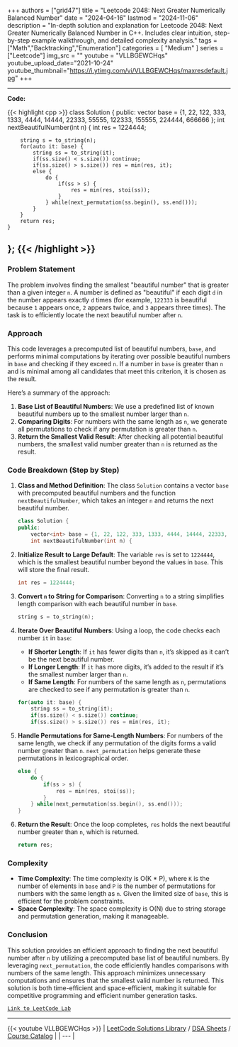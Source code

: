 
+++
authors = ["grid47"]
title = "Leetcode 2048: Next Greater Numerically Balanced Number"
date = "2024-04-16"
lastmod = "2024-11-06"
description = "In-depth solution and explanation for Leetcode 2048: Next Greater Numerically Balanced Number in C++. Includes clear intuition, step-by-step example walkthrough, and detailed complexity analysis."
tags = ["Math","Backtracking","Enumeration"]
categories = [
    "Medium"
]
series = ["Leetcode"]
img_src = ""
youtube = "VLLBGEWCHqs"
youtube_upload_date="2021-10-24"
youtube_thumbnail="https://i.ytimg.com/vi/VLLBGEWCHqs/maxresdefault.jpg"
+++



---
**Code:**

{{< highlight cpp >}}
class Solution {
public:
    vector<int> base = {1, 22, 122, 333, 1333, 4444, 14444, 22333, 55555, 122333, 155555, 224444, 666666 };
    int nextBeautifulNumber(int n) {
        int res = 1224444;
        
        string s = to_string(n);
        for(auto it: base) {
            string ss = to_string(it);
            if(ss.size() < s.size()) continue;
            if(ss.size() > s.size()) res = min(res, it);
            else {
                do {
                    if(ss > s) {
                        res = min(res, stoi(ss));
                    }
                } while(next_permutation(ss.begin(), ss.end()));
            }
        }
        return res;
    }
};
{{< /highlight >}}
---

### Problem Statement

The problem involves finding the smallest "beautiful number" that is greater than a given integer `n`. A number is defined as "beautiful" if each digit `d` in the number appears exactly `d` times (for example, `122333` is beautiful because `1` appears once, `2` appears twice, and `3` appears three times). The task is to efficiently locate the next beautiful number after `n`.

### Approach

This code leverages a precomputed list of beautiful numbers, `base`, and performs minimal computations by iterating over possible beautiful numbers in `base` and checking if they exceed `n`. If a number in `base` is greater than `n` and is minimal among all candidates that meet this criterion, it is chosen as the result.

Here’s a summary of the approach:
1. **Base List of Beautiful Numbers**: We use a predefined list of known beautiful numbers up to the smallest number larger than `n`.
2. **Comparing Digits**: For numbers with the same length as `n`, we generate all permutations to check if any permutation is greater than `n`.
3. **Return the Smallest Valid Result**: After checking all potential beautiful numbers, the smallest valid number greater than `n` is returned as the result.

### Code Breakdown (Step by Step)

1. **Class and Method Definition**: The class `Solution` contains a vector `base` with precomputed beautiful numbers and the function `nextBeautifulNumber`, which takes an integer `n` and returns the next beautiful number.

    ```cpp
    class Solution {
    public:
        vector<int> base = {1, 22, 122, 333, 1333, 4444, 14444, 22333, 55555, 122333, 155555, 224444, 666666 };
        int nextBeautifulNumber(int n) {
    ```

2. **Initialize Result to Large Default**: The variable `res` is set to `1224444`, which is the smallest beautiful number beyond the values in `base`. This will store the final result.

    ```cpp
    int res = 1224444;
    ```

3. **Convert `n` to String for Comparison**: Converting `n` to a string simplifies length comparison with each beautiful number in `base`.

    ```cpp
    string s = to_string(n);
    ```

4. **Iterate Over Beautiful Numbers**: Using a loop, the code checks each number `it` in `base`:
   - **If Shorter Length**: If `it` has fewer digits than `n`, it’s skipped as it can’t be the next beautiful number.
   - **If Longer Length**: If `it` has more digits, it’s added to the result if it’s the smallest number larger than `n`.
   - **If Same Length**: For numbers of the same length as `n`, permutations are checked to see if any permutation is greater than `n`.

    ```cpp
    for(auto it: base) {
        string ss = to_string(it);
        if(ss.size() < s.size()) continue;
        if(ss.size() > s.size()) res = min(res, it);
    ```

5. **Handle Permutations for Same-Length Numbers**: For numbers of the same length, we check if any permutation of the digits forms a valid number greater than `n`. `next_permutation` helps generate these permutations in lexicographical order.

    ```cpp
    else {
        do {
            if(ss > s) {
                res = min(res, stoi(ss));
            }
        } while(next_permutation(ss.begin(), ss.end()));
    }
    ```

6. **Return the Result**: Once the loop completes, `res` holds the next beautiful number greater than `n`, which is returned.

    ```cpp
    return res;
    ```

### Complexity

- **Time Complexity**: The time complexity is O(K \* P), where `K` is the number of elements in `base` and `P` is the number of permutations for numbers with the same length as `n`. Given the limited size of `base`, this is efficient for the problem constraints.
- **Space Complexity**: The space complexity is O(N) due to string storage and permutation generation, making it manageable.

### Conclusion

This solution provides an efficient approach to finding the next beautiful number after `n` by utilizing a precomputed base list of beautiful numbers. By leveraging `next_permutation`, the code efficiently handles comparisons with numbers of the same length. This approach minimizes unnecessary computations and ensures that the smallest valid number is returned. This solution is both time-efficient and space-efficient, making it suitable for competitive programming and efficient number generation tasks.

[`Link to LeetCode Lab`](https://leetcode.com/problems/next-greater-numerically-balanced-number/description/)

---
{{< youtube VLLBGEWCHqs >}}
| [LeetCode Solutions Library](https://grid47.xyz/leetcode/) / [DSA Sheets](https://grid47.xyz/sheets/) / [Course Catalog](https://grid47.xyz/courses/) |
| --- |
